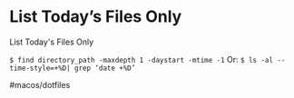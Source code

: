 # List Today’s Files Only

List Today's Files Only

`$ find directory_path -maxdepth 1 -daystart -mtime -1`
Or:
`$ ls -al --time-style=+%D| grep ‘date +%D’` 




#macos/dotfiles